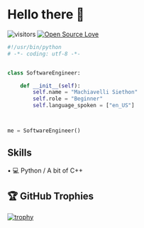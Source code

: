 # Hello there 👋

![visitors](https://visitor-badge.laobi.icu/badge?page_id=macsthn.macsthn)
[![Open Source Love](https://badges.frapsoft.com/os/v1/open-source.svg?v=102)](https://github.com/ellerbrock/open-source-badge/)


```python
#!/usr/bin/python
# -*- coding: utf-8 -*-


class SoftwareEngineer:

    def __init__(self):
        self.name = "Machiavelli Siethon"
        self.role = "Beginner"
        self.language_spoken = ["en_US"]



me = SoftwareEngineer()
```
## Skills
• 💻 Python / A bit of C++


## 🏆 GitHub Trophies

[![trophy](https://github-profile-trophy.vercel.app/?username=McMaccc&theme=nord&column=7)](https://github.com/ryo-ma/github-profile-trophy)
